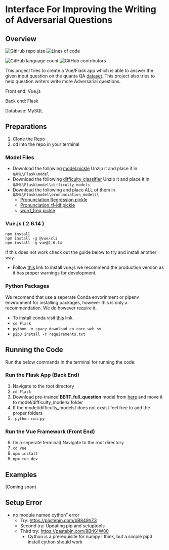# Interface For Improving the Writing of Adversarial Questions

## Overview

![GitHub repo size](https://img.shields.io/github/repo-size/JustBluce/TryoutProject?logo=Files&logoColor=white&style=for-the-badge)
![Lines of code](https://img.shields.io/tokei/lines/github/JustBluce/TryoutProject?color=royalblue&logo=Visual%20Studio%20Code&style=for-the-badge)

![GitHub language count](https://img.shields.io/github/languages/count/JustBluce/TryoutProject?color=lightgreen&style=for-the-badge)
![GitHub contributors](https://img.shields.io/github/contributors/JustBluce/TryoutProject?color=lightgreen&style=for-the-badge)

This project tries to create a Vue/Flask app which is able to answer the given input question on the quanta QA [dataset](https://s3-us-west-2.amazonaws.com/pinafore-us-west-2/qanta-jmlr-datasets/qanta.train.2018.04.18.json). This project also tries to help question writers write more Adversarial questions.

Front end: Vue.js

Back end: Flask

Database: MySQL

## Preparations

1. Clone the Repo
2. cd into the repo in your terminal

### Model Files
- Download the following [model.pickle](https://drive.google.com/file/d/1k1akEuLpW02tfZ-ApValJwlcxJji-riO/view?usp=sharing) Unzip it and place it in `QAML\Flask\model `
- Download the following [difficulty_classifier](https://drive.google.com/drive/folders/1-Le-JF5e9fPPnZT3VuukxHSNnnqqGPu4?usp=sharing) Unzip it and place it in `QAML\Flask\model\difficulty_models`
- Download the following and place ALL of them in `QAML\Flask\model\pronunciation_models\`
  -   [Pronunciation Regression.pickle](https://drive.google.com/file/d/16fb-dRHVRxK0JgUW8cT6zOSepIaikbEL/view?usp=sharing)
  -   [Pronunciation_tf-idf.pickle](https://drive.google.com/file/d/16fb-dRHVRxK0JgUW8cT6zOSepIaikbEL/view?usp=sharing)
  -   [word_freq.pickle](https://drive.google.com/file/d/1PzZMWm_jcJdz22TDvKI5MbBr9RBJKgLa/view?usp=sharing)

### Vue.js ( 2.6.14 )

```
npm install 
npm install -g @vue/cli
npm install -g vue@2.6.14
```

If this does not work check out the guide below to try and install another way.

- Follow [this](https://vuejs.org/v2/guide/installation.html) link to install vue.js we recommend the production version as it has proper warnings for development.

### Python Packages

We recomend that use a seperate Conda envorinment or pipenv environment for installing packages, however this is only a recommendation. We do however require it. 

- To install conda visit [this](https://www.anaconda.com/products/individual) link. 
- `cd Flask`
- `python -m spacy download en_core_web_sm`
- `pip3 install -r requirements.txt`


## Running the Code

Run the below commands in the terminal for running the code:

### Run the Flask App (Back End)

1. Navigate to the root directory
2. `cd Flask `
3. Download pre-trained **BERT_full_question** model from [here](https://drive.google.com/drive/folders/18dGwaxI7kx4Yx7gTMTiCbUv2YLxzNPmZ?usp=sharing) and move it to model/difficulty_models/ folder
4. If the model/difficulty_models/ does not exsist feel free to add the proper folders
5. ` python run.py`

### Run the Vue Framework (Front End)

6. (In a seperate terminal) Navigate to the root directory
7. `cd Vue`
8. `npm install`
9. `npm run dev`

## Examples

(Coming soon)

## Setup Error

- no module named cython” error
  - Try: https://pastebin.com/bB849hZ3
  - Second try: Updating pip and setuptools
  - Third try: https://pastebin.com/8BrK4W80
    - Cython is a prerequisite for numpy I think, but a simple pip3 install cython should work
